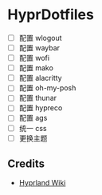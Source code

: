 # HyprDotfiles

- [ ] 配置 wlogout
- [ ] 配置 waybar
- [ ] 配置 wofi
- [ ] 配置 mako
- [ ] 配置 alacritty
- [ ] 配置 oh-my-posh
- [ ] 配置 thunar
- [ ] 配置 hypreco
- [ ] 配置 ags
- [ ] 统一 css
- [ ] 更换主题

## Credits

- [Hyprland Wiki](https://wiki.hyprland.org/)